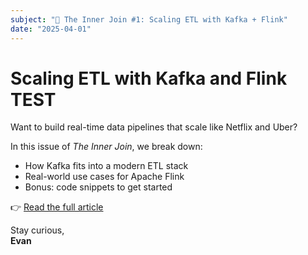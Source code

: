 ```yaml
---
subject: "🧠 The Inner Join #1: Scaling ETL with Kafka + Flink"
date: "2025-04-01"
---
```


# Scaling ETL with Kafka and Flink TEST

Want to build real-time data pipelines that scale like Netflix and Uber?

In this issue of _The Inner Join_, we break down:

- How Kafka fits into a modern ETL stack
- Real-world use cases for Apache Flink
- Bonus: code snippets to get started

👉 [Read the full article](https://theinnerjoin.dev/blog/scaling-etl-kafka-flink)

Stay curious,  
**Evan**
